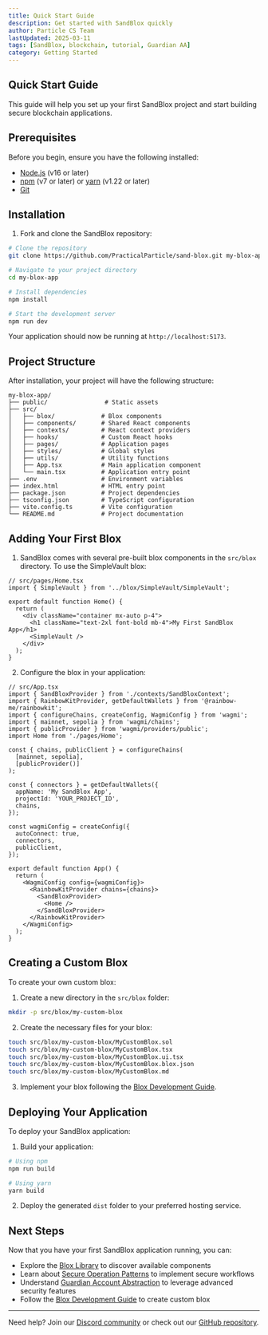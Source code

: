 ```yaml
---
title: Quick Start Guide
description: Get started with SandBlox quickly
author: Particle CS Team
lastUpdated: 2025-03-11
tags: [SandBlox, blockchain, tutorial, Guardian AA]
category: Getting Started
---
```


## Quick Start Guide

This guide will help you set up your first SandBlox project and start building secure blockchain applications.

## Prerequisites

Before you begin, ensure you have the following installed:

- [Node.js](https://nodejs.org/) (v16 or later)
- [npm](https://www.npmjs.com/) (v7 or later) or [yarn](https://yarnpkg.com/) (v1.22 or later)
- [Git](https://git-scm.com/)

## Installation

1. Fork and clone the SandBlox repository:

```bash
# Clone the repository
git clone https://github.com/PracticalParticle/sand-blox.git my-blox-app

# Navigate to your project directory
cd my-blox-app

# Install dependencies
npm install

# Start the development server
npm run dev
```

Your application should now be running at `http://localhost:5173`.

## Project Structure

After installation, your project will have the following structure:

```
my-blox-app/
├── public/                # Static assets
├── src/
│   ├── blox/             # Blox components
│   ├── components/       # Shared React components
│   ├── contexts/         # React context providers
│   ├── hooks/            # Custom React hooks
│   ├── pages/            # Application pages
│   ├── styles/           # Global styles
│   ├── utils/            # Utility functions
│   ├── App.tsx           # Main application component
│   └── main.tsx          # Application entry point
├── .env                  # Environment variables
├── index.html            # HTML entry point
├── package.json          # Project dependencies
├── tsconfig.json         # TypeScript configuration
├── vite.config.ts        # Vite configuration
└── README.md             # Project documentation
```

## Adding Your First Blox

1. SandBlox comes with several pre-built blox components in the `src/blox` directory. To use the SimpleVault blox:

```tsx
// src/pages/Home.tsx
import { SimpleVault } from '../blox/SimpleVault/SimpleVault';

export default function Home() {
  return (
    <div className="container mx-auto p-4">
      <h1 className="text-2xl font-bold mb-4">My First SandBlox App</h1>
      <SimpleVault />
    </div>
  );
}
```

2. Configure the blox in your application:

```tsx
// src/App.tsx
import { SandBloxProvider } from './contexts/SandBloxContext';
import { RainbowKitProvider, getDefaultWallets } from '@rainbow-me/rainbowkit';
import { configureChains, createConfig, WagmiConfig } from 'wagmi';
import { mainnet, sepolia } from 'wagmi/chains';
import { publicProvider } from 'wagmi/providers/public';
import Home from './pages/Home';

const { chains, publicClient } = configureChains(
  [mainnet, sepolia],
  [publicProvider()]
);

const { connectors } = getDefaultWallets({
  appName: 'My SandBlox App',
  projectId: 'YOUR_PROJECT_ID',
  chains,
});

const wagmiConfig = createConfig({
  autoConnect: true,
  connectors,
  publicClient,
});

export default function App() {
  return (
    <WagmiConfig config={wagmiConfig}>
      <RainbowKitProvider chains={chains}>
        <SandBloxProvider>
          <Home />
        </SandBloxProvider>
      </RainbowKitProvider>
    </WagmiConfig>
  );
}
```

## Creating a Custom Blox

To create your own custom blox:

1. Create a new directory in the `src/blox` folder:

```bash
mkdir -p src/blox/my-custom-blox
```

2. Create the necessary files for your blox:

```bash
touch src/blox/my-custom-blox/MyCustomBlox.sol
touch src/blox/my-custom-blox/MyCustomBlox.tsx
touch src/blox/my-custom-blox/MyCustomBlox.ui.tsx
touch src/blox/my-custom-blox/MyCustomBlox.blox.json
touch src/blox/my-custom-blox/MyCustomBlox.md
```

3. Implement your blox following the [Blox Development Guide](/docs/blox-development).

## Deploying Your Application

To deploy your SandBlox application:

1. Build your application:

```bash
# Using npm
npm run build

# Using yarn
yarn build
```

2. Deploy the generated `dist` folder to your preferred hosting service.

## Next Steps

Now that you have your first SandBlox application running, you can:

- Explore the [Blox Library](/docs/blox-library) to discover available components
- Learn about [Secure Operation Patterns](/docs/secure-operations) to implement secure workflows
- Understand [Guardian Account Abstraction](/docs/account-abstraction) to leverage advanced security features
- Follow the [Blox Development Guide](/docs/blox-development) to create custom blox

---

Need help? Join our [Discord community](https://discord.gg/sandblox) or check out our [GitHub repository](https://github.com/PracticalParticle/sand-blox). 